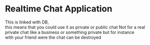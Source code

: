 # Realtime Chat Application
This is linked with DB, <br> this means that you could use it as private or public chat
Not for a real private chat like a business or something private but for instance<br>with your friend
were the chat can be destroyed
